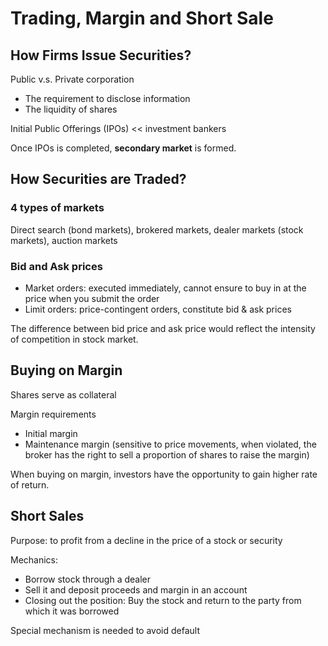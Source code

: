 # Trading, Margin and Short Sale

## How Firms Issue Securities?

Public v.s. Private corporation

+ The requirement to disclose information
+ The liquidity of shares

Initial Public Offerings (IPOs) << investment bankers

Once IPOs is completed, **secondary market** is formed.

## How Securities are Traded?

### 4 types of markets

Direct search (bond markets), brokered markets, dealer markets (stock markets), auction markets

### Bid and Ask prices

+ Market orders: executed immediately, cannot ensure to buy in at the price when you submit the order
+ Limit orders: price-contingent orders, constitute bid & ask prices

The difference between bid price and ask price would reflect the intensity of competition in stock market.

## Buying on Margin

Shares serve as collateral

Margin requirements

+ Initial margin
+ Maintenance margin (sensitive to price movements, when violated, the broker has the right to sell a proportion of shares to raise the margin)

When buying on margin, investors have the opportunity to gain higher rate of return.

## Short Sales

Purpose: to profit from a decline in the price of a stock or security

Mechanics:

- Borrow stock through a dealer
- Sell it and deposit proceeds and margin in an account
- Closing out the position: Buy the stock and return to the party from which it was borrowed

Special mechanism is needed to avoid default
